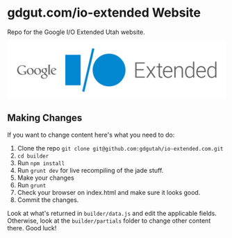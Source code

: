 # gdgut.com/io-extended Website

Repo for the Google I/O Extended Utah website.

![Google I/O Extended Utah logo](resources/generic-io-logo-wide.png)

## Making Changes

If you want to change content here's what you need to do:

 1. Clone the repo `git clone git@github.com:gdgutah/io-extended.com.git`
 1. `cd builder`
 1. Run `npm install`
 1. Run `grunt dev` for live recompiling of the jade stuff.
 1. Make your changes
 1. Run `grunt`
 1. Check your browser on index.html and make sure it looks good.
 1. Commit the changes.

Look at what's returned in `builder/data.js` and edit the applicable fields. Otherwise,
look at the `builder/partials` folder to change other content there. Good luck!